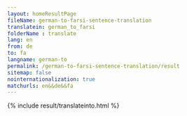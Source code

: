 ```yaml
---
layout: homeResultPage
fileName: german-to-farsi-sentence-translation
translatein: german_to_farsi
folderName : translate
lang: en
from: de
to: fa
langname: german-to
permalink: /german-to-farsi-sentence-translation/result
sitemap: false
nointernationalization: true
matchurls: en&&de&&fa
---
```

{% include result/translateinto.html %}

<script src="/js/result/translation.js" data-foldername="{{page.folderName}}" data-lang="{{page.lang}}"></script>
